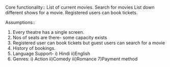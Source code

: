 Core functionality::
List of current movies.
Search for movies
List down different shows for a movie.
Registered users can book tickets.

Assumptions::
1) Every theatre has a single screen.
2) Nos of seats are there- some capacity exists
3) Registered user can book tickets but guest users can search for a movie
4) History of bookings.
5) Language Support-
   i) Hindi
   ii)English
6) Genres:
   i) Action
   ii)Comedy
   iii)Romance
7)Payment method
   
